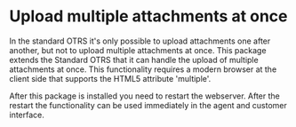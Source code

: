 # Upload multiple attachments at once

In the standard OTRS it's only possible to upload attachments one after another, but not to upload multiple attachments at once. This package extends the Standard OTRS that it can handle the upload of multiple attachments at once. This functionality requires a modern browser at the client side that supports the HTML5 attribute 'multiple'.

After this package is installed you need to restart the webserver. After the restart the functionality can be used immediately in the agent and customer interface.

